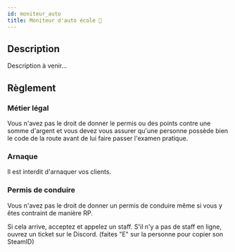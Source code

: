 ```yaml
---
id: moniteur_auto
title: Moniteur d'auto école 🚗
---
```


## Description
Description à venir...

## Règlement
### Métier légal
Vous n'avez pas le droit de donner le permis ou des points contre une somme d'argent et vous devez vous assurer qu'une personne possède bien le code de la route avant de lui faire passer l'examen pratique.

### Arnaque
Il est interdit d'arnaquer vos clients.

### Permis de conduire
Vous n'avez pas le droit de donner un permis de conduire même si vous y êtes contraint de manière RP.

Si cela arrive, acceptez et appelez un staff. S'il n'y a pas de staff en ligne, ouvrez un ticket sur le Discord. (faites "E" sur la personne pour copier son SteamID)